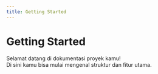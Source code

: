 ```yaml
---
title: Getting Started
---
```


# Getting Started

Selamat datang di dokumentasi proyek kamu!  
Di sini kamu bisa mulai mengenal struktur dan fitur utama.